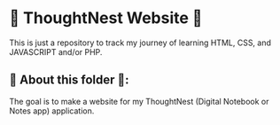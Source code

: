 # 🌱 ThoughtNest Website 🌱

This is just a repository to track my journey of learning HTML, CSS, and JAVASCRIPT and/or PHP.

## 🌱 About this folder 🌱:
 The goal is to make a website for my ThoughtNest (Digital Notebook or Notes app) application.
